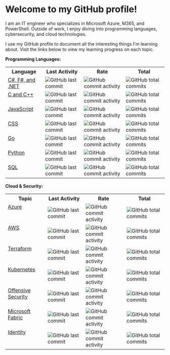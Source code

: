 # Welcome to my GitHub profile! 

I am an IT engineer who specializes in Microsoft Azure, M365, and PowerShell. Outside of work, I enjoy diving into programming languages, cybersecurity, and cloud technologies. 

I use my GitHub profile to document all the interesting things I'm learning about. Visit the links below to view my learning progress on each topic. 

**Programming Languages:**
<!-- Languages Table -->
<table>
  <tr>
    <th><strong>Language</strong></th>
    <th><strong>Last Activity</strong></th>
    <th><strong>Rate</strong></th>
    <th><strong>Total</strong></th>
  </tr>
  <tr>
    <td valign="top"><a href="https://github.com/Greg-T8/LearningDotNet">C#, F#, and .NET</a></td>
    <td><img src="https://img.shields.io/github/last-commit/Greg-T8/LearningDotNet?label" alt="GitHub last commit" style="vertical-align:middle;"/></td>
    <td><img src="https://img.shields.io/github/commit-activity/m/Greg-T8/LearningDotNet?label" alt="GitHub commit activity" style="vertical-align:middle;"/></td>
    <td><img src="https://img.shields.io/github/commit-activity/t/Greg-T8/LearningDotNet?label" alt="GitHub total commits" style="vertical-align:middle;"/></td>
  </tr>
  <tr>
    <td valign="top"><a href="https://github.com/Greg-T8/LearningC-CPP">C and C++</a></td>
    <td><img src="https://img.shields.io/github/last-commit/Greg-T8/LearningC-CPP?label" alt="GitHub last commit" style="vertical-align:middle;"/></td>
    <td><img src="https://img.shields.io/github/commit-activity/m/Greg-T8/LearningC-CPP?label" alt="GitHub commit activity" style="vertical-align:middle;"/></td>
    <td><img src="https://img.shields.io/github/commit-activity/t/Greg-T8/LearningC-CPP?label" alt="GitHub total commits" style="vertical-align:middle;"/></td>
  </tr>
  <tr>
    <td valign="top"><a href="https://github.com/Greg-T8/LearningJavaScript">JavaScript</a></td>
    <td><img src="https://img.shields.io/github/last-commit/Greg-T8/LearningJavaScript?label" alt="GitHub last commit" style="vertical-align:middle;"/></td>
    <td><img src="https://img.shields.io/github/commit-activity/m/Greg-T8/LearningJavaScript?label" alt="GitHub commit activity" style="vertical-align:middle;"/></td>
    <td><img src="https://img.shields.io/github/commit-activity/t/Greg-T8/LearningJavaScript?label" alt="GitHub total commits" style="vertical-align:middle;"/></td>
  </tr>
  <tr>
    <td valign="top"><a href="https://github.com/Greg-T8/LearningCSS">CSS</a></td>
    <td><img src="https://img.shields.io/github/last-commit/Greg-T8/LearningCSS?label" alt="GitHub last commit" style="vertical-align:middle;"/></td>
    <td><img src="https://img.shields.io/github/commit-activity/m/Greg-T8/LearningCSS?label" alt="GitHub commit activity" style="vertical-align:middle;"/></td>
    <td><img src="https://img.shields.io/github/commit-activity/t/Greg-T8/LearningCSS?label" alt="GitHub total commits" style="vertical-align:middle;"/></td>
  </tr>
  <tr>
    <td valign="top"><a href="https://github.com/Greg-T8/LearningGo">Go</a></td>
    <td><img src="https://img.shields.io/github/last-commit/Greg-T8/LearningGo?label" alt="GitHub last commit" style="vertical-align:middle;"/></td>
    <td><img src="https://img.shields.io/github/commit-activity/m/Greg-T8/LearningGo?label" alt="GitHub commit activity" style="vertical-align:middle;"/></td>
    <td><img src="https://img.shields.io/github/commit-activity/t/Greg-T8/LearningGo?label" alt="GitHub total commits" style="vertical-align:middle;"/></td>
  </tr>
  <tr>
    <td valign="top"><a href="https://github.com/Greg-T8/LearningPython">Python</a></td>
    <td><img src="https://img.shields.io/github/last-commit/Greg-T8/LearningPython?label" alt="GitHub last commit" style="vertical-align:middle;"/></td>
    <td><img src="https://img.shields.io/github/commit-activity/m/Greg-T8/LearningPython?label" alt="GitHub commit activity" style="vertical-align:middle;"/></td>
    <td><img src="https://img.shields.io/github/commit-activity/t/Greg-T8/LearningPython?label" alt="GitHub total commits" style="vertical-align:middle;"/></td>
  </tr>
  <tr>
    <td valign="top"><a href="https://github.com/Greg-T8/LearningSQL">SQL</a></td>
    <td><img src="https://img.shields.io/github/last-commit/Greg-T8/LearningSQL?label" alt="GitHub last commit" style="vertical-align:middle;"/></td>
    <td><img src="https://img.shields.io/github/commit-activity/m/Greg-T8/LearningSQL?label" alt="GitHub commit activity" style="vertical-align:middle;"/></td>
    <td><img src="https://img.shields.io/github/commit-activity/t/Greg-T8/LearningSQL?label" alt="GitHub total commits" style="vertical-align:middle;"/></td>
  </tr>
</table>

**Cloud & Security:**

<!-- Systems Table -->
<table>

  <tr>
    <th><strong>Topic</strong></th>
    <th><strong>Last Activity</strong></th>
    <th><strong>Rate</strong></th>
    <th><strong>Total</strong></t
  </tr>
  <tr>
    <td valign="top"><a href="https://github.com/Greg-T8/LearningAzure">Azure</a></td>
    <td><img src="https://img.shields.io/github/last-commit/Greg-T8/LearningAzure?label" alt="GitHub last commit" style="vertical-align:middle;"/></td>
    <td><img src="https://img.shields.io/github/commit-activity/m/Greg-T8/LearningAzure?label" alt="GitHub commit activity" style="vertical-align:middle;"/></td>
    <td><img src="https://img.shields.io/github/commit-activity/t/Greg-T8/LearningAzure?label" alt="GitHub total commits" style="vertical-align:middle;"/></td>
  </tr>
  <tr>
    <td valign="top"><a href="https://github.com/Greg-T8/LearningAWS">AWS</a></td>
    <td><img src="https://img.shields.io/github/last-commit/Greg-T8/LearningAWS?label" alt="GitHub last commit" style="vertical-align:middle;"/></td>
    <td><img src="https://img.shields.io/github/commit-activity/m/Greg-T8/LearningAWS?label" alt="GitHub commit activity" style="vertical-align:middle;"/></td>
    <td><img src="https://img.shields.io/github/commit-activity/t/Greg-T8/LearningAWS?label" alt="GitHub total commits" style="vertical-align:middle;"/></td>
  </tr>
  <tr>
    <td valign="top"><a href="https://github.com/Greg-T8/LearningTerraform">Terraform</a></td>
    <td><img src="https://img.shields.io/github/last-commit/Greg-T8/LearningTerraform?label" alt="GitHub last commit" style="vertical-align:middle;"/></td>
    <td><img src="https://img.shields.io/github/commit-activity/m/Greg-T8/LearningTerraform?label" alt="GitHub commit activity" style="vertical-align:middle;"/></td>
    <td><img src="https://img.shields.io/github/commit-activity/t/Greg-T8/LearningTerraform?label" alt="GitHub total commits" style="vertical-align:middle;"/></td>
  </tr>
  <tr>
    <td valign="top"><a href="https://github.com/Greg-T8/LearningKubernetes">Kubernetes</a></td>
    <td><img src="https://img.shields.io/github/last-commit/Greg-T8/LearningKubernetes?label" alt="GitHub last commit" style="vertical-align:middle;"/></td>
    <td><img src="https://img.shields.io/github/commit-activity/m/Greg-T8/LearningKubernetes?label" alt="GitHub commit activity" style="vertical-align:middle;"/></td>
    <td><img src="https://img.shields.io/github/commit-activity/t/Greg-T8/LearningKubernetes?label" alt="GitHub total commits" style="vertical-align:middle;"/></td>
  </tr>
  <tr>
    <td valign="top"><a href="https://github.com/Greg-T8/LearningOffsec">Offensive Security</a></td>
    <td><img src="https://img.shields.io/github/last-commit/Greg-T8/LearningOffsec?label" alt="GitHub last commit" style="vertical-align:middle;"/></td>
    <td><img src="https://img.shields.io/github/commit-activity/m/Greg-T8/LearningOffsec?label" alt="GitHub commit activity" style="vertical-align:middle;"/></td>
    <td><img src="https://img.shields.io/github/commit-activity/t/Greg-T8/LearningOffsec?label" alt="GitHub total commits" style="vertical-align:middle;"/></td>
  </tr>
  <tr>
    <td valign="top"><a href="https://github.com/Greg-T8/LearningFabric">Microsoft Fabric</a></td>
    <td><img src="https://img.shields.io/github/last-commit/Greg-T8/LearningFabric?label" alt="GitHub last commit" style="vertical-align:middle;"/></td>
    <td><img src="https://img.shields.io/github/commit-activity/m/Greg-T8/LearningFabric?label" alt="GitHub commit activity" style="vertical-align:middle;"/></td>
    <td><img src="https://img.shields.io/github/commit-activity/t/Greg-T8/LearningFabric?label" alt="GitHub total commits" style="vertical-align:middle;"/></td>
  </tr>
    <tr>
    <td valign="top"><a href="https://github.com/Greg-T8/Identity">Identity</a></td>
    <td><img src="https://img.shields.io/github/last-commit/Greg-T8/Identity?label" alt="GitHub last commit" style="vertical-align:middle;"/></td>
    <td><img src="https://img.shields.io/github/commit-activity/m/Greg-T8/Identity?label" alt="GitHub commit activity" style="vertical-align:middle;"/></td>
    <td><img src="https://img.shields.io/github/commit-activity/t/Greg-T8/Identity?label" alt="GitHub total commits" style="vertical-align:middle;"/></td>
  </tr>
</table>
